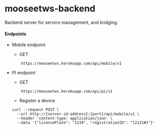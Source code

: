 # mooseetws-backend
Backend server for service management, and bridging.


#### Endpoints

- Mobile endpoint
    - GET
    ```
        https://mooseetws.herokuapp.com/api/mobile/v1
    ```


- PI endpoint
    - GET 
    ``` 
        https://mooseetws.herokuapp.com/api/pi/v1
    ```
    
    - Register a device
    ```
    curl --request POST \
      --url http://{server-id-address}:{port}/api/mobile/v1 \
      --header 'content-type: application/json' \
      --data '{"licensePlate": "1234", "registrationID": "12121#1"}'
      
    ```
